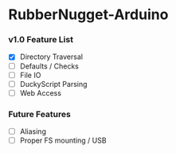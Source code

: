 # RubberNugget-Arduino

### v1.0 Feature List
- [x] Directory Traversal
- [ ] Defaults / Checks
- [ ] File IO
- [ ] DuckyScript Parsing
- [ ] Web Access

### Future Features
- [ ] Aliasing
- [ ] Proper FS mounting / USB

